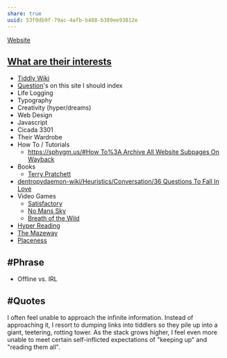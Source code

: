 ```yaml
---
share: true
uuid: 53f0db9f-79ac-4afb-b488-b389ee93812e
---
```

[Website](/5f36394e-9b44-4bf3-b04a-39aa6c7789aa)

## [What are their interests](/undefined)
* [Tiddly Wiki](/2195a706-03d5-4d97-af0f-f9d7f220f30a)
* [Question](/31ebcbb3-2de1-4e48-bdae-aac01c14add4)'s on this site I should index
* Life Logging
* Typography
* Creativity (hyper/dreams)
* Web Design
* Javascript
* Cicada 3301
* Their Wardrobe
* How To / Tutorials
	* [https://sphygm.us/#How To%3A Archive All Website Subpages On Wayback](/undefined)
* Books
	* [Terry Pratchett](/undefined)
* [dentropydaemon-wiki/Heuristics/Conversation/36 Questions To Fall In Love](/undefined)
* Video Games
	* [Satisfactory](/b506fd7f-c2b2-4e4c-b0e7-873ba6dc6a1c)
	* [No Mans Sky](/2b9df8f4-5647-4d9f-92d0-84f7e8f75bff)
	* [Breath of the Wild](/843c6cd4-2b19-40d2-a439-3f67bed403cf)
* [Hyper Reading](/86c3e240-9464-461d-90ee-4f7b209367cd)
* [The Mazeway](/b245c9a5-0449-45cb-b391-30a8c1cffd7e)
* [Placeness](/7a2ded97-be68-4fd6-aab2-2e82fcd6b541)
## #Phrase 
* Offline vs. IRL

## #Quotes

I often feel unable to approach the infinite information. Instead of approaching it, I resort to dumping links into tiddlers so they pile up into a giant, teetering, rotting tower. As the stack grows higher, I feel even more unable to meet certain self-inflicted expectations of "keeping up" and "reading them all".

